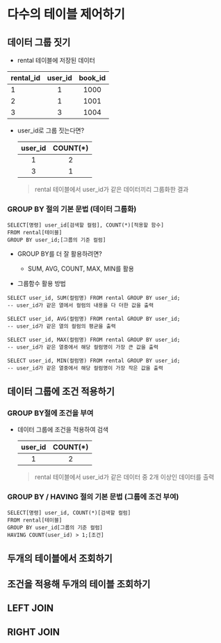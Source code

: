 # 다수의 테이블 제어하기

## 데이터 그룹 짓기

- rental 테이블에 저장된 데이터

| rental_id | user_id | book_id |
|---|:---:|:---:|
| 1 | 1 | 1000 |
| 2 | 1 | 1001 |
| 3 | 3 | 1004 |

- user_id로 그룹 짓는다면?

    | user_id | COUNT(*) |
    |:---:|:---:|
    | 1 | 2 |
    | 3 | 1 |
    > rental 테이블에서 user_id가 같은 데이터끼리 그룹화한 결과

### GROUP BY 절의 기본 문법 (데이터 그룹화)

```
SELECT[명령] user_id[검색할 컬럼], COUNT(*)[적용할 함수]
FROM rental[테이블]
GROUP BY user_id;[그룹의 기준 컬럼]
```

- GROUP BY를 더 잘 활용하려면?
    - SUM, AVG, COUNT, MAX, MIN를 활용

- 그룹함수 활용 방법
```
SELECT user_id, SUM(컬럼명) FROM rental GROUP BY user_id;
-- user_id가 같은 열에서 컬럼의 내용을 다 더한 값을 출력

SELECT user_id, AVG(컬럼명) FROM rental GROUP BY user_id;
-- user_id가 같은 열의 컬럼의 평균을 출력

SELECT user_id, MAX(컬럼명) FROM rental GROUP BY user_id;
-- user_id가 같은 열중에서 해당 컬럼명이 가장 큰 값을 출력

SELECT user_id, MIN(컬럼명) FROM rental GROUP BY user_id;
-- user_id가 같은 열중에서 해당 컬럼명이 가장 작은 값을 출력
```

## 데이터 그룹에 조건 적용하기

### GROUP BY절에 조건을 부여

- 데이터 그룹에 조건을 적용하여 검색

    | user_id | COUNT(*) |
    |:---:|:---:|
    | 1 | 2 |
    > rental 테이블에서 user_id가 같은 데이터 중 2개 이상인 데이터를 출력

### GROUP BY / HAVING 절의 기본 문법 (그룹에 조건 부여)

```
SELECT[명령] user_id, COUNT(*)[검색할 컬럼]
FROM rental[테이블]
GROUP BY user_id[그룹의 기준 컬럼]
HAVING COUNT(user_id) > 1;[조건]
```

## 두개의 테이블에서 조회하기

## 조건을 적용해 두개의 테이블 조회하기

## LEFT JOIN

## RIGHT JOIN
